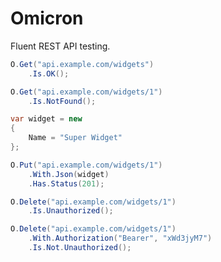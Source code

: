 # Omicron
Fluent REST API testing.

```csharp
O.Get("api.example.com/widgets")
	.Is.OK();
```

```csharp
O.Get("api.example.com/widgets/1")
	.Is.NotFound();
```

```csharp
var widget = new
{
	Name = "Super Widget"
};

O.Put("api.example.com/widgets/1")
	.With.Json(widget)
	.Has.Status(201);
```

```csharp
O.Delete("api.example.com/widgets/1")
	.Is.Unauthorized();
```

```csharp
O.Delete("api.example.com/widgets/1")
	.With.Authorization("Bearer", "xWd3jyM7")
	.Is.Not.Unauthorized();
```

